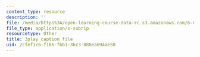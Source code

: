 ```yaml
---
content_type: resource
description: ''
file: /media/https%3A/open-learning-course-data-rc.s3.amazonaws.com/6-01sc-introduction-to-electrical-engineering-and-computer-science-i-spring-2011/2cfef1c6f186fbb136c3888ea694ae50_u_x67-kaedM.srt
file_type: application/x-subrip
resourcetype: Other
title: 3play caption file
uid: 2cfef1c6-f186-fbb1-36c3-888ea694ae50
---
```


